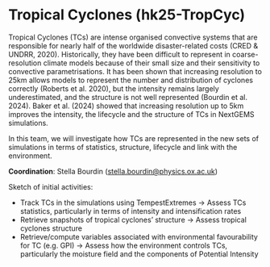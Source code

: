 # Tropical Cyclones (hk25-TropCyc)

Tropical Cyclones (TCs) are intense organised convective systems that are responsible for nearly half of the worldwide disaster-related costs (CRED & UNDRR, 2020). Historically, they have been difficult to represent in coarse-resolution climate models because of their small size and their sensitivity to convective parametrisations. It has been shown that increasing resolution to 25km allows models to represent the number and distribution of cyclones correctly (Roberts et al. 2020), but the intensity remains largely underestimated, and the structure is not well represented (Bourdin et al. 2024). Baker et al. (2024) showed that increasing resolution up to 5km improves the intensity, the lifecycle and the structure of TCs in NextGEMS simulations.
 
In this team, we will investigate how TCs are represented in the new sets of simulations in terms of statistics, structure, lifecycle and link with the environment.

**Coordination**: Stella Bourdin (stella.bourdin@physics.ox.ac.uk)
 
Sketch of initial activities:
  + Track TCs in the simulations using TempestExtremes -> Assess TCs statistics, particularly in terms of intensity and intensification rates
  + Retrieve snapshots of tropical cyclones’ structure -> Assess tropical cyclones structure
  + Retrieve/compute variables associated with environmental favourability for TC (e.g. GPI) -> Assess how the environment controls TCs, particularly the moisture field and the components of Potential Intensity
